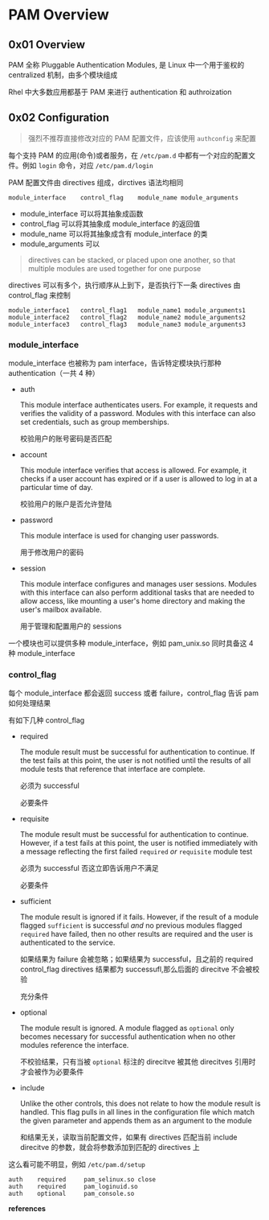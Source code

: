 # PAM Overview

## 0x01 Overview

PAM 全称 Pluggable Authentication Modules, 是 Linux 中一个用于鉴权的 centralized 机制，由多个模块组成

Rhel 中大多数应用都基于 PAM 来进行 authentication 和 authroization

## 0x02 Configuration

> 强烈不推荐直接修改对应的 PAM 配置文件，应该使用 `authconfig` 来配置

每个支持 PAM 的应用(命令)或者服务，在 `/etc/pam.d` 中都有一个对应的配置文件。例如 `login` 命令，对应 `/etc/pam.d/login`

PAM 配置文件由 directives 组成，dirctives 语法均相同

```
module_interface	control_flag	module_name module_arguments
```

- module_interface 可以将其抽象成函数
- control_flag 可以将其抽象成 module_interface 的返回值
- module_name 可以将其抽象成含有 module_interface 的类
- module_arguments 可以

> directives can be stacked, or placed upon one another, so that multiple modules are used together for one purpose

directives 可以有多个，执行顺序从上到下，是否执行下一条 directives 由 control_flag 来控制

```
module_interface1	control_flag1	module_name1 module_arguments1
module_interface2	control_flag2	module_name2 module_arguments2
module_interface3	control_flag3	module_name3 module_arguments3
```



### module_interface

module_interface 也被称为 pam interface，告诉特定模块执行那种 authentication（一共 4 种）

- auth

  This module interface authenticates users. For example, it requests and  verifies the validity of a password. Modules with this interface can  also set credentials, such as group memberships. 

  校验用户的账号密码是否匹配

- account

  This module interface verifies that access is allowed. For example, it  checks if a user account has expired or if a user is allowed to log in  at a particular time of day. 

  校验用户的账户是否允许登陆

- password

  This module interface is used for changing user passwords.

  用于修改用户的密码

- session

  This module interface configures and manages user sessions. Modules with this interface can also perform additional tasks that are needed to  allow access, like mounting a user's home directory and making the  user's mailbox available.

  用于管理和配置用户的 sessions

一个模块也可以提供多种 module_interface，例如 pam_unix.so 同时具备这 4 种 module_interface			

### control_flag

每个 module_interface 都会返回 success 或者 failure，control_flag 告诉 pam 如何处理结果

有如下几种 control_flag

- required

  The module result must be  successful for authentication to continue. If the test fails at this  point, the user is not notified until the results of all module tests  that reference that interface are complete. 

  必须为 successful		

  必要条件	

- requisite

  The module result must be successful for authentication to continue. However, if a test fails at this point, the user is notified immediately with a message reflecting the first failed `required` *or* `requisite` module test

  必须为 successful 否这立即告诉用户不满足

  必要条件

- sufficient

  The module result is ignored if it fails. However, if the result of a module flagged `sufficient` is successful *and* no previous modules flagged `required` have failed, then no other results are required and the user is authenticated to the service. 		

  如果结果为 failure 会被忽略；如果结果为 successful，且之前的 required control_flag directives 结果都为 successufl,那么后面的 direcitve 不会被校验	

  充分条件

- optional

  The module result is ignored. A module flagged as `optional` only becomes necessary for successful authentication when no other modules reference the interface. 

  不校验结果，只有当被 `optional` 标注的 direcitve 被其他 direcitves 引用时才会被作为必要条件

- include

  Unlike the other controls,  this does not relate to how the module result is handled. This flag  pulls in all lines in the configuration file which match the given  parameter and appends them as an argument to the module

  和结果无关，读取当前配置文件，如果有 directives 匹配当前 include direcitve 的参数，就会将参数添加到匹配的 directives 上

这么看可能不明显，例如 `/etc/pam.d/setup`

```
auth    required     pam_selinux.so close
auth    required     pam_loginuid.so
auth    optional     pam_console.so
```

**references**

[^1]:https://wiki.archlinux.org/title/PAM
[^2]:https://access.redhat.com/documentation/en-us/red_hat_enterprise_linux/7/html/system-level_authentication_guide/pluggable_authentication_modules